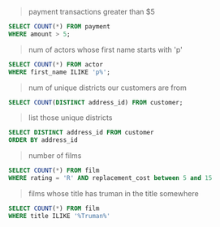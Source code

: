 > payment transactions greater than $5
```sql
SELECT COUNT(*) FROM payment
WHERE amount > 5;
```

> num of actors whose first name starts with 'p' 
```sql
SELECT COUNT(*) FROM actor
WHERE first_name ILIKE 'p%';
```

> num of unique districts our customers are from
```sql
SELECT COUNT(DISTINCT address_id) FROM customer;
```

> list those unique districts
```sql
SELECT DISTINCT address_id FROM customer
ORDER BY address_id
```

> number of films 
```sql
SELECT COUNT(*) FROM film
WHERE rating = 'R' AND replacement_cost between 5 and 15
```

>  films whose title has truman in the title somewhere
```sql
SELECT COUNT(*) FROM film
WHERE title ILIKE '%Truman%' 
```
